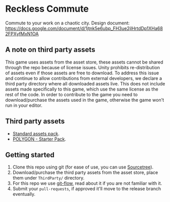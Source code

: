 # Reckless Commute
Commute to your work on a chaotic city.
Design document: https://docs.google.com/document/d/1jtnk5e6ubp_FH3ue2jlHrtdDp1XHa682FPXyfMxN1OA

## A note on third party assets
This game uses assets from the asset store, these assets cannot be shared through the repo because of license issues. Unity prohibits re-distribution of assets even if those assets are free to download.
To address this issue and continue to allow contributions from external developers, we declare a third party directory where all downloaded assets live. This does not include assets made specifically to this game, which use the same license as the rest of the code. In order to contribute to the game you need to download/purchase the assets used in the game, otherwise the game won't run in your editor.

## Third party assets
* [Standard assets pack](https://assetstore.unity.com/packages/essentials/asset-packs/standard-assets-for-unity-2017-3-32351).
* [POLYGON - Starter Pack](https://assetstore.unity.com/packages/3d/props/polygon-starter-pack-156819).

## Getting started
1. Clone this repo using git (for ease of use, you can use [Sourcetree](https://www.sourcetreeapp.com/)).
2. Download/purchase the third party assets from the asset store, place them under `ThirdParty/` directory.
3. For this repo we use [git-flow](https://datasift.github.io/gitflow/IntroducingGitFlow.html), read about it if you are not familiar with it.
4. Submit your `pull-requests`, if approved it'll move to the release branch eventually.
